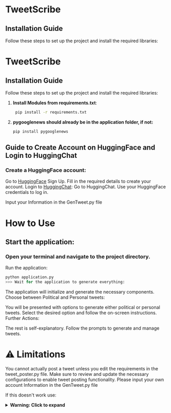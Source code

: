# TweetScribe

## Installation Guide

Follow these steps to set up the project and install the required libraries:

# TweetScribe

## Installation Guide

Follow these steps to set up the project and install the required libraries:

1. **Install Modules from requirements.txt**:
   ```bash
    pip install -r requirements.txt
   ```
2. **pygooglenews should already be in the application folder, if not:**
    ```bash
    pip install pygooglenews
    ```

## Guide to Create Account on HuggingFace and Login to HuggingChat

### Create a HuggingFace account:

Go to [HuggingFace](https://huggingface.co/join) Sign Up.
Fill in the required details to create your account.
Login to [HuggingChat](https://huggingface.co/chat/):
Go to HuggingChat.
Use your HuggingFace credentials to log in.

Input your Information in the GenTweet.py file

# How to Use

## Start the application:

### Open your terminal and navigate to the project directory.
Run the application:
```bash
python application.py
>>> Wait for the application to generate everything:
```

The application will initialize and generate the necessary components.
Choose between Political and Personal tweets:

You will be presented with options to generate either political or personal tweets.
Select the desired option and follow the on-screen instructions.
Further Actions:

The rest is self-explanatory. Follow the prompts to generate and manage tweets.
# ⚠️ Limitations
You cannot actually post a tweet unless you edit the requirements in the tweet_poster.py file. Make sure to review and update the necessary configurations to enable tweet posting functionality.
Please input your own account Information in the GenTweet.py file

If this doesn't work use:
<details>
<summary><b>Warning: Click to expand</b></summary>
<p>
valentino2006@me.com and Vuwken-jumty3-vagwuw
</p>
</details> 